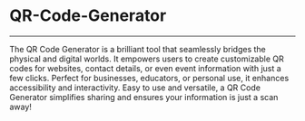 <h1>QR-Code-Generator</h1>
<hr/>
<p>The QR Code Generator is a brilliant tool that seamlessly bridges the physical and digital worlds. It empowers users to create customizable QR codes for websites, contact details, or even event information with just a few clicks. Perfect for businesses, educators, or personal use, it enhances accessibility and interactivity. Easy to use and versatile, a QR Code Generator simplifies sharing and ensures your information is just a scan away!</p>
